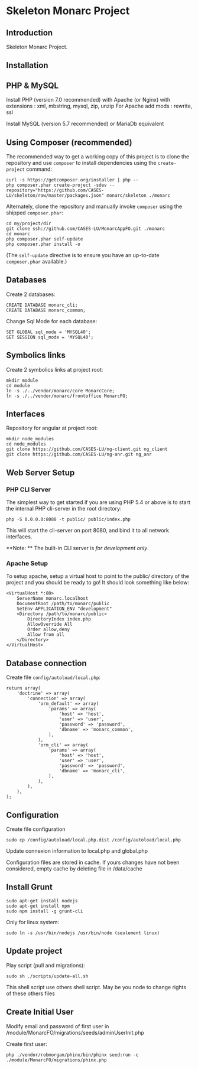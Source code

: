 Skeleton Monarc Project
=======================

Introduction
------------
Skeleton Monarc Project.

Installation
------------

PHP & MySQL
-----------
Install PHP (version 7.0 recommended) with Apache (or Nginx) with extensions : xml, mbstring, mysql, zip, unzip
For Apache add mods : rewrite, ssl
  
Install MySQL (version 5.7 recommended) or MariaDb equivalent
       
       
Using Composer (recommended)
----------------------------
The recommended way to get a working copy of this project is to clone the repository
and use `composer` to install dependencies using the `create-project` command:
    
    curl -s https://getcomposer.org/installer | php --
    php composer.phar create-project -sdev --repository="https://github.com/CASES-LU/skeleton/raw/master/packages.json" monarc/skeleton ./monarc

Alternately, clone the repository and manually invoke `composer` using the shipped
`composer.phar`:

    cd my/project/dir
    git clone ssh://github.com/CASES-LU/MonarcAppFO.git ./monarc
    cd monarc
    php composer.phar self-update
    php composer.phar install -o

(The `self-update` directive is to ensure you have an up-to-date `composer.phar`
available.)


Databases
---------
Create 2 databases: 

    CREATE DATABASE monarc_cli;
    CREATE DATABASE monarc_common;
    
Change Sql Mode for each database:

    SET GLOBAL sql_mode = 'MYSQL40';
    SET SESSION sql_mode = 'MYSQL40';
 
 
Symbolics links
---------------
Create 2 symbolics links at project root: 

    mkdir module
    cd module
    ln -s ./../vendor/monarc/core MonarcCore;
    ln -s ./../vendor/monarc/frontoffice MonarcFO;
    
Interfaces
----------
Repository for angular  at project root:

    mkdir node_modules
    cd node_modules
    git clone https://github.com/CASES-LU/ng-client.git ng_client
    git clone https://github.com/CASES-LU/ng-anr.git ng_anr
     
       
Web Server Setup
----------------

### PHP CLI Server

The simplest way to get started if you are using PHP 5.4 or above is to start the internal PHP cli-server in the root directory:

    php -S 0.0.0.0:8080 -t public/ public/index.php

This will start the cli-server on port 8080, and bind it to all network
interfaces.

**Note: ** The built-in CLI server is *for development only*.

### Apache Setup

To setup apache, setup a virtual host to point to the public/ directory of the
project and you should be ready to go! It should look something like below:

    <VirtualHost *:80>
        ServerName monarc.localhost
        DocumentRoot /path/to/monarc/public
        SetEnv APPLICATION_ENV "development"
        <Directory /path/to/monarc/public>
            DirectoryIndex index.php
            AllowOverride All
            Order allow,deny
            Allow from all
        </Directory>
    </VirtualHost>


Database connection
-------------------

Create file `config/autoload/local.php`:

    return array(
        'doctrine' => array(
            'connection' => array(
                'orm_default' => array(
                    'params' => array(
                        'host' => 'host',
                        'user' => 'user',
                        'password' => 'password',
                        'dbname' => 'monarc_common',
                    ),
                ),
                'orm_cli' => array(
                    'params' => array(
                        'host' => 'host',
                        'user' => 'user',
                        'password' => 'password',
                        'dbname' => 'monarc_cli',
                    ),
                ),
            ),
        ),
    );
    
    
Configuration
-------------

Create file configuration

    sudo cp /config/autoload/local.php.dist /config/autoload/local.php
    
Update connexion information to local.php and global.php 
   
Configuration files are stored in cache. 
If yours changes have not been considered, empty cache by deleting file in /data/cache

Install Grunt
-------------

    sudo apt-get install nodejs
    sudo apt-get install npm
    sudo npm install -g grunt-cli
    
Only for linux system:
    
    sudo ln -s /usr/bin/nodejs /usr/bin/node (seulement linux)

Update project
--------------
Play script (pull and migrations): 

    sudo sh ./scripts/update-all.sh
    
This shell script use others shell script. May be you node to change rights of these others files

Create Initial User
-------------------

Modify email and password of first user in /module/MonarcFO/migrations/seeds/adminUserInit.php

Create first user:

    php ./vendor/robmorgan/phinx/bin/phinx seed:run -c ./module/MonarcFO/migrations/phinx.php